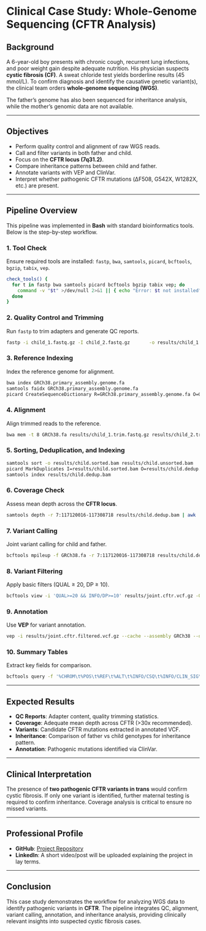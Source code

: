 # Clinical Case Study: Whole-Genome Sequencing (CFTR Analysis)

## Background

A 6-year-old boy presents with chronic cough, recurrent lung infections, and poor weight gain despite adequate nutrition. His physician suspects **cystic fibrosis (CF)**. A sweat chloride test yields borderline results (45 mmol/L). To confirm diagnosis and identify the causative genetic variant(s), the clinical team orders **whole-genome sequencing (WGS)**.  

The father’s genome has also been sequenced for inheritance analysis, while the mother’s genomic data are not available.

---

## Objectives

- Perform quality control and alignment of raw WGS reads.  
- Call and filter variants in both father and child.  
- Focus on the **CFTR locus (7q31.2)**.  
- Compare inheritance patterns between child and father.  
- Annotate variants with VEP and ClinVar.  
- Interpret whether pathogenic CFTR mutations (ΔF508, G542X, W1282X, etc.) are present.  

---

## Pipeline Overview

This pipeline was implemented in **Bash** with standard bioinformatics tools. Below is the step-by-step workflow.  

### 1. Tool Check

Ensure required tools are installed: `fastp`, `bwa`, `samtools`, `picard`, `bcftools`, `bgzip`, `tabix`, `vep`.

```bash
check_tools() {
  for t in fastp bwa samtools picard bcftools bgzip tabix vep; do
    command -v "$t" >/dev/null 2>&1 || { echo "Error: $t not installed"; exit 1; }
  done
}
```

### 2. Quality Control and Trimming

Run `fastp` to trim adapters and generate QC reports.

```bash
fastp -i child_1.fastq.gz -I child_2.fastq.gz       -o results/child_1.trim.fastq.gz -O results/child_2.trim.fastq.gz       -w 8 -h results/child_fastp.html -j results/child_fastp.json
```

### 3. Reference Indexing

Index the reference genome for alignment.

```bash
bwa index GRCh38.primary_assembly.genome.fa
samtools faidx GRCh38.primary_assembly.genome.fa
picard CreateSequenceDictionary R=GRCh38.primary_assembly.genome.fa O=GRCh38.dict
```

### 4. Alignment

Align trimmed reads to the reference.

```bash
bwa mem -t 8 GRCh38.fa results/child_1.trim.fastq.gz results/child_2.trim.fastq.gz | samtools view -b -o results/child.unsorted.bam -
```

### 5. Sorting, Deduplication, and Indexing

```bash
samtools sort -o results/child.sorted.bam results/child.unsorted.bam
picard MarkDuplicates I=results/child.sorted.bam O=results/child.dedup.bam M=results/child.dup.metrics.txt
samtools index results/child.dedup.bam
```

### 6. Coverage Check

Assess mean depth across the **CFTR locus**.

```bash
samtools depth -r 7:117120016-117308718 results/child.dedup.bam | awk '{sum+=$3; cnt++} END{print "child_mean_dp", sum/cnt}'
```

### 7. Variant Calling

Joint variant calling for child and father.

```bash
bcftools mpileup -f GRCh38.fa -r 7:117120016-117308718 results/child.dedup.bam results/father.dedup.bam -Ou | bcftools call -mv -Oz -o results/joint.cftr.vcf.gz
```

### 8. Variant Filtering

Apply basic filters (QUAL ≥ 20, DP ≥ 10).

```bash
bcftools view -i 'QUAL>=20 && INFO/DP>=10' results/joint.cftr.vcf.gz -Oz -o results/joint.cftr.filtered.vcf.gz
```

### 9. Annotation

Use **VEP** for variant annotation.

```bash
vep -i results/joint.cftr.filtered.vcf.gz --cache --assembly GRCh38 --offline     --fasta GRCh38.fa --everything --vcf -o results/joint.cftr.vep.vcf.gz --compress_output bgzip --thread 8
```

### 10. Summary Tables

Extract key fields for comparison.

```bash
bcftools query -f '%CHROM\t%POS\t%REF\t%ALT\t%INFO/CSQ\t%INFO/CLIN_SIG\t%INFO/AF\t[%SAMPLE=%GT:%DP]\n' results/joint.cftr.vep.vcf.gz > results/joint_cftr_annotation.tsv
```

---

## Expected Results

- **QC Reports**: Adapter content, quality trimming statistics.  
- **Coverage**: Adequate mean depth across CFTR (>30x recommended).  
- **Variants**: Candidate CFTR mutations extracted in annotated VCF.  
- **Inheritance**: Comparison of father vs child genotypes for inheritance pattern.  
- **Annotation**: Pathogenic mutations identified via ClinVar.  

---

## Clinical Interpretation

The presence of **two pathogenic CFTR variants in trans** would confirm cystic fibrosis. If only one variant is identified, further maternal testing is required to confirm inheritance. Coverage analysis is critical to ensure no missed variants.

---

## Professional Profile

- **GitHub**: [Project Repository](https://github.com/Opeoluwa-Shodipe/NGS-Project-HACKBIO-/blob/main/Projects/CFTR_WGS_CaseStudy.md)  
- **LinkedIn**: A short video/post will be uploaded explaining the project in lay terms.  

---

## Conclusion

This case study demonstrates the workflow for analyzing WGS data to identify pathogenic variants in **CFTR**. The pipeline integrates QC, alignment, variant calling, annotation, and inheritance analysis, providing clinically relevant insights into suspected cystic fibrosis cases.
